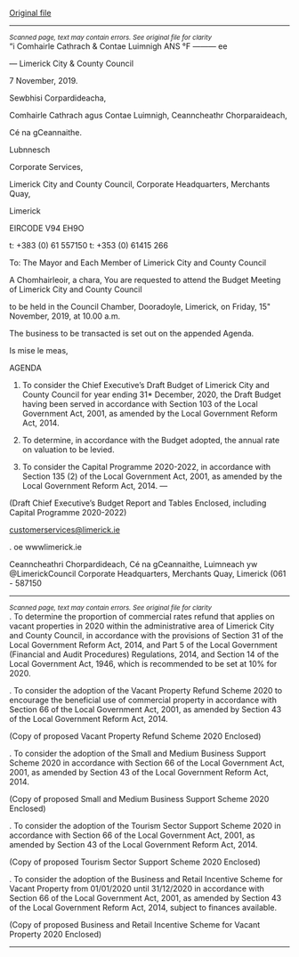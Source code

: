 [Original file](https://www.limerick.ie/sites/default/files/media/documents/2019-11/00%20Agenda%20Budget%20Meeting%2015.11.19.pdf)

---
*<small>Scanned page, text may contain errors. See original file for clarity</small>*  
“i Comhairle Cathrach
& Contae Luimnigh
ANS °F —_—_— ee

— Limerick City
& County Council

7 November, 2019.

Sewbhisi Corpardideacha,

Comhairle Cathrach agus Contae Luimnigh,
Ceanncheathr Chorparaideach,

Cé na gCeannaithe.

Lubnnesch

Corporate Services,

Limerick City and County Council,
Corporate Headquarters,
Merchants Quay,

Limerick

EIRCODE V94 EH9O

t: +383 (0) 61 557150
t: +353 (0) 61415 266

To: The Mayor and Each Member of Limerick City and
County Council

A Chomhairleoir, a chara,
You are requested to attend the Budget Meeting of Limerick City and County Council

to be held in the Council Chamber, Dooradoyle, Limerick, on Friday, 15" November,
2019, at 10.00 a.m.

The business to be transacted is set out on the appended Agenda.

Is mise le meas,

AGENDA

1. To consider the Chief Executive’s Draft Budget of Limerick City and County
Council for year ending 31* December, 2020, the Draft Budget having been
served in accordance with Section 103 of the Local Government Act, 2001, as
amended by the Local Government Reform Act, 2014.

2. To determine, in accordance with the Budget adopted, the annual rate on
valuation to be levied.

3. To consider the Capital Programme 2020-2022, in accordance with Section 135
(2) of the Local Government Act, 2001, as amended by the Local Government
Reform Act, 2014. —

(Draft Chief Executive’s Budget Report and Tables Enclosed, including
Capital Programme 2020-2022)

customerservices@limerick.ie

. oe wwwlimerick.ie

Ceanncheathri Chorpardideach, Cé na gCeannaithe, Luimneach yw @LimerickCouncil
Corporate Headquarters, Merchants Quay, Limerick (061 - 587150


---
*<small>Scanned page, text may contain errors. See original file for clarity</small>*  
. To determine the proportion of commercial rates refund that applies on vacant
properties in 2020 within the administrative area of Limerick City and County
Council, in accordance with the provisions of Section 31 of the Local Government
Reform Act, 2014, and Part 5 of the Local Government (Financial and Audit
Procedures) Regulations, 2014, and Section 14 of the Local Government Act,
1946, which is recommended to be set at 10% for 2020.

. To consider the adoption of the Vacant Property Refund Scheme 2020 to
encourage the beneficial use of commercial property in accordance with Section
66 of the Local Government Act, 2001, as amended by Section 43 of the Local
Government Reform Act, 2014.

(Copy of proposed Vacant Property Refund Scheme 2020 Enclosed)

. To consider the adoption of the Small and Medium Business Support Scheme
2020 in accordance with Section 66 of the Local Government Act, 2001, as
amended by Section 43 of the Local Government Reform Act, 2014.

(Copy of proposed Small and Medium Business Support Scheme 2020 Enclosed)

. To consider the adoption of the Tourism Sector Support Scheme 2020 in
accordance with Section 66 of the Local Government Act, 2001, as amended by
Section 43 of the Local Government Reform Act, 2014.

(Copy of proposed Tourism Sector Support Scheme 2020 Enclosed)

. To consider the adoption of the Business and Retail Incentive Scheme for Vacant
Property from 01/01/2020 until 31/12/2020 in accordance with Section 66 of the
Local Government Act, 2001, as amended by Section 43 of the Local Government
Reform Act, 2014, subject to finances available.

(Copy of proposed Business and Retail Incentive Scheme for Vacant Property
2020 Enclosed)


---
